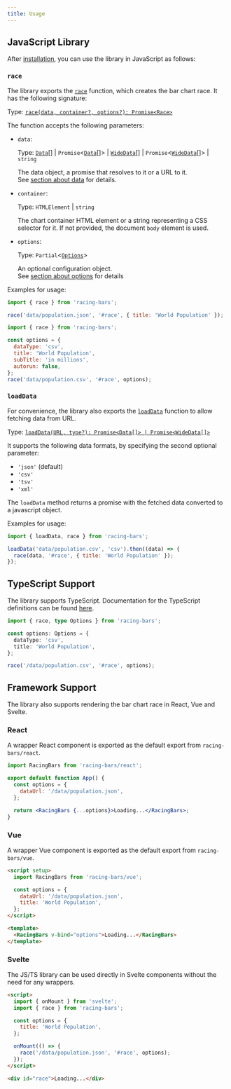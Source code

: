 ```yaml
---
title: Usage
---
```


## JavaScript Library

After [installation](./installation.md), you can use the library in JavaScript as follows:

### `race`

The library exports the [`race`](../documentation/api.md#race) function, which creates the bar chart race. It has the following signature:

Type: [`race(data, container?, options?): Promise<Race>`](/api/modules.md#race)

The function accepts the following parameters:

- `data`:

  Type: [`Data`](/api/interfaces/Data.md)[] | `Promise`&lt;[`Data`](/api/interfaces/Data.md)[]&gt; | [`WideData`](/api/interfaces/WideData.md)[] | `Promise`&lt;[`WideData`](/api/interfaces/WideData.md)[]&gt; | `string`

  The data object, a promise that resolves to it or a URL to it.  
  See [section about data](../documentation/data.md) for details.

- `container`:

  Type: `HTMLElement` | `string`

  The chart container HTML element or a string representing a CSS selector for it. If not provided, the document `body` element is used.

- `options`:

  Type: `Partial`&lt;[`Options`](/api/interfaces/Options.md)&gt;

  An optional configuration object.  
  See [section about options](../documentation/options.md) for details

Examples for usage:

```js title="fetch json data from url"
import { race } from 'racing-bars';

race('data/population.json', '#race', { title: 'World Population' });
```

```js title="fetch csv data from url"
import { race } from 'racing-bars';

const options = {
  dataType: 'csv',
  title: 'World Population',
  subTitle: 'in millions',
  autorun: false,
};
race('data/population.csv', '#race', options);
```

### `loadData`

For convenience, the library also exports the [`loadData`](../documentation/api.md#loaddata) function to allow fetching data from URL.

Type: [`loadData(URL, type?): Promise<Data[]> | Promise<WideData[]>`](/api/modules.md#loadData)

It supports the following data formats, by specifying the second optional parameter:

- `'json'` (default)
- `'csv'`
- `'tsv'`
- `'xml'`

The `loadData` method returns a promise with the fetched data converted to a javascript object.

Examples for usage:

```js
import { loadData, race } from 'racing-bars';

loadData('data/population.csv', 'csv').then((data) => {
  race(data, '#race', { title: 'World Population' });
});
```

## TypeScript Support

The library supports TypeScript. Documentation for the TypeScript definitions can be found [here](../api/modules.md).

```ts
import { race, type Options } from 'racing-bars';

const options: Options = {
  dataType: 'csv',
  title: 'World Population',
};

race('/data/population.csv', '#race', options);
```

## Framework Support

The library also supports rendering the bar chart race in React, Vue and Svelte.

### React

A wrapper React component is exported as the default export from `racing-bars/react`.

```jsx
import RacingBars from 'racing-bars/react';

export default function App() {
  const options = {
    dataUrl: '/data/population.json',
  };

  return <RacingBars {...options}>Loading...</RacingBars>;
}
```

### Vue

A wrapper Vue component is exported as the default export from `racing-bars/vue`.

```html
<script setup>
  import RacingBars from 'racing-bars/vue';

  const options = {
    dataUrl: '/data/population.json',
    title: 'World Population',
  };
</script>

<template>
  <RacingBars v-bind="options">Loading...</RacingBars>
</template>
```

### Svelte

The JS/TS library can be used directly in Svelte components without the need for any wrappers.

```html
<script>
  import { onMount } from 'svelte';
  import { race } from 'racing-bars';

  const options = {
    title: 'World Population',
  };

  onMount(() => {
    race('/data/population.json', '#race', options);
  });
</script>

<div id="race">Loading...</div>
```
